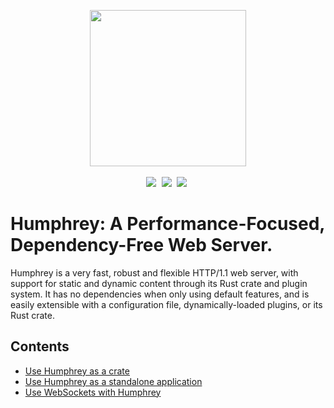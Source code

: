 <p align="center">
  <img src="https://raw.githubusercontent.com/w-henderson/Humphrey/master/assets/logo.png" width=250><br><br>
  <img src="https://img.shields.io/badge/language-rust-b07858?style=for-the-badge&logo=rust" style="margin-right:5px">
  <img src="https://img.shields.io/github/workflow/status/w-henderson/Humphrey/CI?style=for-the-badge" style="margin-right:5px">
  <img src="https://img.shields.io/crates/v/humphrey?style=for-the-badge" style="margin-right:5px">
</p>

# Humphrey: A Performance-Focused, Dependency-Free Web Server.
Humphrey is a very fast, robust and flexible HTTP/1.1 web server, with support for static and dynamic content through its Rust crate and plugin system. It has no dependencies when only using default features, and is easily extensible with a configuration file, dynamically-loaded plugins, or its Rust crate.

## Contents
- [Use Humphrey as a crate](humphrey/README.md)
- [Use Humphrey as a standalone application](humphrey-server/README.md)
- [Use WebSockets with Humphrey](humphrey-ws/README.md)